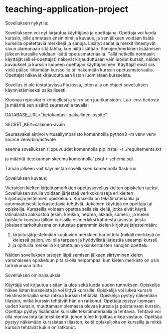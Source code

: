 # teaching-application-project
Sovelluksen nykytila:

Sovellukseen voi nyt kirjautua käyttäjänä ja opettajana. Opettaja voi luoda kurssin, jolle annetaan ensin nimi ja kuvaus, ja sen jälkeen voidaan lisätä kurssilla opetettavia merkkejä ja sanoja. Lisätyt sanat ja merkit ilmestyvät sivun alareunaan sitä tahtia, kun niitä lisätään. Sanojen/merkkien lisäämisen jälkeen kurssille voidaan lisätä opetusmateriaalia.
Tällä hetkellä normaalit käyttäjät (eli ei-opettajat) näkevät kirjauduttuaan vain luodut kurssit, näiden kuvaukset ja kurssin luoneen opettajan käyttäjänimen. Käyttäjät eivät siis vielä pääse liittymään kursseille tai näkemään kurssin opetusmateriaalia. Opettajat näkevät kirjauduttuaan listan luomistaan kursseista.

Sovellus ei ole testattavissa Fly.iossa, joten alla on ohjeet sovelluksen käynnistämiseksi paikallisesti:

Kloonaa repositorio koneellesi ja siirry sen juurikansioon. Luo .env-tiedosto ja määritä sen sisältö seuraavalla tavalla:

DATABASE_URL="tietokantasi-paikallinen-osoite"

SECRET_KEY=salainen-avain

Seuraavaksi aktivoi virtuaaliympäristö komennoilla
python3 -m venv venv
source venv/bin/activate

asenna sovelluksen riippuvuudet komennolla
pip install -r ./requirements.txt

ja määritä tietokannan skeema komennolla'
psql < schema.sql

Tämän jälkeen voit käynnistää sovelluksen komennolla
flask run


Sovelluksen kuvaus:

Vieraiden kielten kirjoitusmerkkien opetussovellus kielten opiskelun tueksi.
Sovelluksen avulla voidaan järjestää verkkokursseja eri kielten kirjoitusjärjestelmien opiskeluun. Kursseilla on tekstimateriaalia ja automaattisesti tarkastettavia tehtäviä. Jokainen käyttäjä on opettaja tai opiskelija. Kursseilla voidaan opettaa sellaisia kieliä, jotka eivät käytä latinalaista aakkostoa (esim. kreikka, heprea, akkadi, sumeri), ja kielen opiskelu koostuu tällöin kurssilla esimerkiksi kahdesta tasosta, joista jokaisen tarkoituksena on tutustua paremmin kielen kirjoitusjärjestelmään: 
1. kirjoitusjärjestelmään kuuluvien merkkien harjoittelu (mikäli merkkejä on kielessä paljon, voi olla tarpeen ja hyödyllistä järjestää useampi kurssi)
2. ja opituilla merkeillä kirjoitettujen yksinkertaisten sanojen opettelu.

Näiden sovelluksen tasojen läpäisemisen jälkeen siirtyminen kielen varsinaiseen opiskeluun pitäisi olla helpompaa, kun kielen merkistö on osin tai kokonaan tuttu.

Sovelluksen ominaisuuksia:

Käyttäjä voi kirjautua sisään ja ulos sekä luoda uuden tunnuksen.
Opiskelija näkee listan kursseista ja voi liittyä kurssille.
Opiskelija voi lukea kurssin tekstimateriaalia sekä ratkoa kurssin tehtäviä.
Opiskelija pystyy näkemään tilaston, mitkä kurssin tehtävät hän on ratkonut.
Opettaja pystyy luomaan uuden kurssin, muuttamaan olemassa olevaa kurssia ja poistamaan kurssin.
Opettaja pystyy lisäämään kurssille tekstimateriaalia ja tehtäviä. Tehtävä voi olla monivalinta tai tekstikenttä, johon tulee kirjoittaa oikea vastaus.
Opettaja pystyy näkemään kurssistaan tilaston, keitä opiskelijoita on kurssilla ja mitkä kurssin tehtävät kukin on ratkonut.
